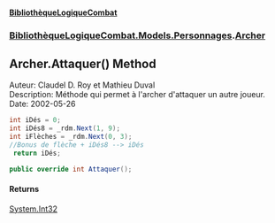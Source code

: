 #### [BibliothèqueLogiqueCombat](readme.md 'readme')
### [BibliothèqueLogiqueCombat.Models.Personnages](readme.md#BibliothèqueLogiqueCombat.Models.Personnages 'BibliothèqueLogiqueCombat.Models.Personnages').[Archer](BibliothèqueLogiqueCombat.Models.Personnages.Archer.md 'BibliothèqueLogiqueCombat.Models.Personnages.Archer')

## Archer.Attaquer() Method

Auteur: Claudel D. Roy et Mathieu Duval    
Description: Méthode qui permet à l'archer d'attaquer un autre joueur.   
Date:  2002-05-26     
  
```csharp  
int iDés = 0;  
int iDés8 = _rdm.Next(1, 9);  
int iFlèches = _rdm.Next(0, 3);  
//Bonus de flèche + iDés8 --> iDés  
 return iDés;  
```

```csharp
public override int Attaquer();
```

#### Returns
[System.Int32](https://docs.microsoft.com/en-us/dotnet/api/System.Int32 'System.Int32')